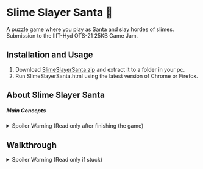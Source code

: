 # Slime Slayer Santa 🎅

A puzzle game where you play as Santa and slay hordes of slimes. Submission to the IIIT-Hyd OTS-21 25KB Game Jam.
## Installation and Usage

 1. Download [SlimeSlayerSanta.zip](https://github.com/advin4603/SlimeSlayerSanta/releases/download/1.0.0/slimeSlayerSanta.zip) and extract it to a folder in your pc.
 2.  Run SlimeSlayerSanta.html using the latest version of Chrome or Firefox.
## About Slime Slayer Santa
##### Main Concepts
<details>
    <summary>Spoiler Warning (Read only after finishing the game)</summary>
	<p>
	At the surface Slime Slayer Santa is a simple "defeat the slimes" game.
	But, the main mechanic of the game is its ability to recognize changes in the game files and react accordingly.
	For example: Removing the collision file causes all collisions to be disabled. This causes santa's snowballs to pass through the enemy and causes all enemy attacks to pass through santa.
	The game's ability to react to file changes is subtly hinted to the player with the use of an intended error message during the first launch of the game asking the player to either remove audio.js to the trash folder or to edit the audio.js files hence demonstrating the two primary ways the game recognizes file changes.
	This leads to interesting puzzles forcing the player to constantly change files to complete rounds which would be otherwise impossible to do.
	The game also provides hints in the form of intentional "accidental logs" below the game canvas.
	</p>
</details>

## Walkthrough
<details>
	<summary>Spoiler Warning (Read only if stuck)</summary>
	<details><summary>Chasers</summary><p>Chasers will chase santa in a slow snail like way. Use the speed advantage to quickly shoot them down.</p></details>
		<details><summary>Shooters</summary>Shooters spew slimeballs at the Santa, slowing Santa and doing damage on impact. Disable the slimeBallEffect.js file by moving it from the GameFiles folder to the Trash folder, or setting globalState.slimeBallEffect = false; using any text editor. This will effectively disable the effect of all slimeballs in the game.</details>
		<details><summary>Excreters</summary>Excreters excrete out slime, covering almost the whole canvas. This causes Santa to use slimeballs instead of snowballs. Make sure to reenable slimeBallEffect.js file by moving it from the Trash folder to the GameFiles folder, or setting globalState.slimeBallEffect = true; using any text editor. This will reenable all slimeballs. </details>
		<details><summary>Dashers</summary>Dashers dash at Santa at high speeds and instantly kill him on impact. Disable collision.js by moving it from the GameFiles folder to the Trash folder, or setting globalState.collision = false; using any text editor. This will disable all collisions in the game causing the dashers to miss and go off the screen. This also results in santa being able to go offscreen and causes all snowballs/slimeballs to pass through Santa and the slimes. Make sure to reenable collision.js by moving it from the Trash folder to the GameFiles folder, or setting globalState.collision = true; using any text editor after the round ends.</details>
		<details><summary>Absorbers</summary>Absorbers absorb Santa's attacks and increase their health by negating the damage done to them. Make the player do "negative" damage by setting globalState.playerDamage = -1; in playerDamage.js in the GameFiles folder using any text editor. This will cause the Absorber to take damage. Make sure to set globalState.playerDamage = 1; after the round ends to prevent Santa from healing any subsequent enemies.</details>
		<details><summary>slimeMaster64</summary></details>
</details>

